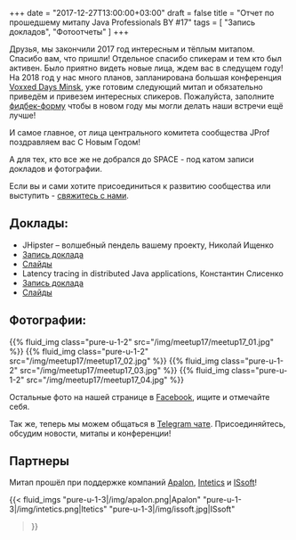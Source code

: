 +++
date = "2017-12-27T13:00:00+03:00"
draft = false
title = "Отчет по прошедшему митапу Java Professionals BY #17"
tags = [
    "Запись докладов",
    "Фотоотчеты"
]
+++

Друзья, мы закончили 2017 год интересным и тёплым митапом. Спасибо вам, что пришли! Отдельное спасибо спикерам и 
тем кто был активен. Было приятно видеть новые лица, ждем вас в следущем году! На 2018 год у нас много планов, 
запланирована большая конференция [Voxxed Days Minsk](https://voxxeddays.com/minsk/?utm_source=jprof), уже готовим 
следующий митап и обязательно приведём и привезем интересных спикеров.
Пожалуйста, заполните [фидбек-форму](http://bit.ly/jprof_resp_17) чтобы в новом году мы могли делать наши встречи ещё лучше!

И самое главное, от лица центрального комитета сообщества JProf поздравляем вас С Новым Годом!

А для тех, кто все же не добрался до SPACE - под катом записи докладов и фотографии.

<!--more-->

Если вы и сами хотите присоединиться к развитию сообщества или выступить - [свяжитесь с нами](http://jprof.by/contact).

## Доклады:

 - JHipster – волшебный пендель вашему проекту, Николай Ищенко 
  - [Запись доклада](https://www.youtube.com/watch?v=LnWvwDTf_5I)
  - [Слайды](https://www.slideshare.net/ssuserbeed2e/jhipster-85269097)
 - Latency tracing in distributed Java applications, Константин Слисенко
  - [Запись доклада](https://www.youtube.com/playlist?list=PLDQPS8WphzVw4BCx00gZTdExRyg_9ZTNA)
  - [Слайды](https://www.slideshare.net/kslisenko/latency-tracing-in-distributed-java-applications-81894135)

## Фотографии:

<div class="post_photos">

{{% fluid_img class="pure-u-1-2" src="/img/meetup17/meetup17_01.jpg" %}}
{{% fluid_img class="pure-u-1-2" src="/img/meetup17/meetup17_02.jpg" %}}
{{% fluid_img class="pure-u-1-2" src="/img/meetup17/meetup17_03.jpg" %}}
{{% fluid_img class="pure-u-1-2" src="/img/meetup17/meetup17_04.jpg" %}}

</div>


Остальные фото на нашей странице в [Facebook](https://www.facebook.com/pg/javaprofessionalsby/photos/?tab=album&album_id=1133782646725332), ищите и отмечайте себя.

Так же, теперь мы можем общаться в [Telegram чате](https://t.me/jprof_by). Присоединяйтесь, обсудим новости, митапы и конференции!

## Партнеры

Митап прошёл при поддержке компаний [Apalon](http://apalon.com), [Intetics](http://intetics.com/) и [ISsoft](http://www.issoft.by/)!

{{< fluid_imgs
  "pure-u-1-3|/img/apalon.png|Apalon"
  "pure-u-1-3|/img/intetics.png|Itetics"
  "pure-u-1-3|/img/issoft.jpg|ISsoft"
>}}
